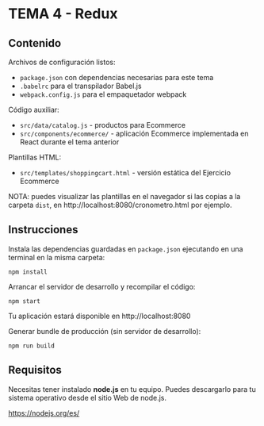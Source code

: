 # TEMA 4 - Redux

## Contenido

Archivos de configuración listos:

- `package.json` con dependencias necesarias para este tema
- `.babelrc` para el transpilador Babel.js
- `webpack.config.js` para el empaquetador webpack

Código auxiliar:

- `src/data/catalog.js` - productos para Ecommerce
- `src/components/ecommerce/` - aplicación Ecommerce implementada en React durante el tema anterior

Plantillas HTML:

- `src/templates/shoppingcart.html` - versión estática del Ejercicio Ecommerce

NOTA: puedes visualizar las plantillas en el navegador si las copias a la carpeta `dist`, en http://localhost:8080/cronometro.html por ejemplo.

## Instrucciones

Instala las dependencias guardadas en `package.json` ejecutando en una terminal en la misma carpeta:
```
npm install
```

Arrancar el servidor de desarrollo y recompilar el código:
```
npm start
```

Tu aplicación estará disponible en http://localhost:8080

Generar bundle de producción (sin servidor de desarrollo):
```
npm run build
```

## Requisitos
Necesitas tener instalado **node.js** en tu equipo. Puedes descargarlo para tu sistema operativo desde el sitio Web de node.js.

https://nodejs.org/es/
